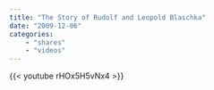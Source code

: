 ```yaml
---
title: "The Story of Rudolf and Leopold Blaschka"
date: "2009-12-06"
categories:
    - "shares"
    - "videos"
---
```


{{< youtube rHOx5H5vNx4 >}}
